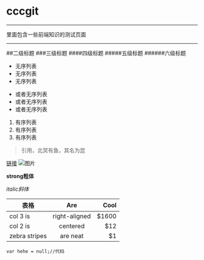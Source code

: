 # cccgit
***
里面包含一些前端知识的测试页面
***
##二级标题
###三级标题
####四级标题
#####五级标题
######六级标题

* 无序列表
* 无序列表
* 无序列表

- 或者无序列表
- 或者无序列表
- 或者无序列表

1. 有序列表
2. 有序列表
3. 有序列表

>引用，北冥有鱼，其名为昆

[链接](https://github.com/cccikov/)
![图片](https://avatars2.githubusercontent.com/u/16117570?v=3&s=460)

**strong粗体**

*italic斜体*

| 表格        | Are           | Cool  |
| ------------- |:-------------:| -----:|
| col 3 is      | right-aligned | $1600 |
| col 2 is      | centered      |   $12 |
| zebra stripes | are neat      |    $1 |

`var hehe = null;//代码`
